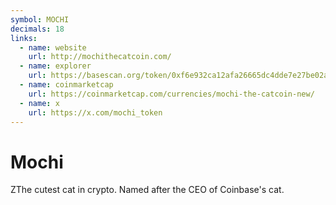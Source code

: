 ```yaml
---
symbol: MOCHI
decimals: 18
links:
  - name: website
    url: http://mochithecatcoin.com/
  - name: explorer
    url: https://basescan.org/token/0xf6e932ca12afa26665dc4dde7e27be02a7c02e50
  - name: coinmarketcap
    url: https://coinmarketcap.com/currencies/mochi-the-catcoin-new/
  - name: x
    url: https://x.com/mochi_token
---
```


# Mochi

ZThe cutest cat in crypto. Named after the CEO of Coinbase's cat.
